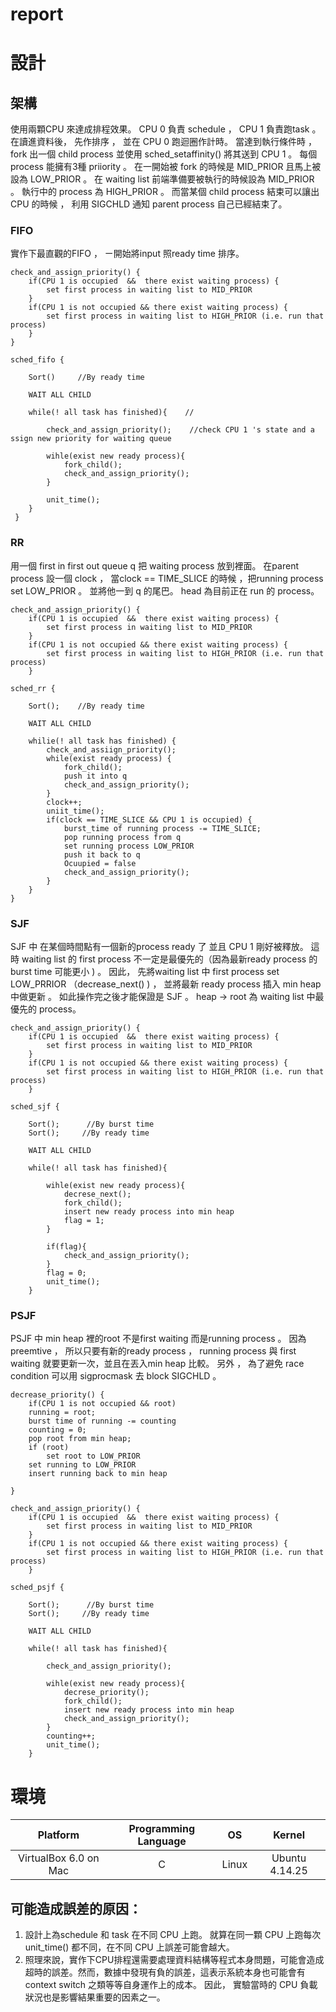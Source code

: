 # report

# 設計
## 架構
使用兩顆CPU 來達成排程效果。 CPU 0 負責 schedule  ， CPU 1 負責跑task 。 在讀進資料後， 先作排序 ， 並在  CPU 0 跑迴圈作計時。 當達到執行條件時 ， fork 出一個 child process 並使用 sched_setaffinity() 將其送到   CPU  1 。 每個process 能擁有3種 priiority  。 在一開始被 fork 的時候是 MID_PRIOR 且馬上被設為 LOW_PRIOR 。 在 waiting list 前端準備要被執行的時候設為 MID_PRIOR 。 執行中的 process 為 HIGH_PRIOR 。 而當某個 child process 結束可以讓出 CPU 的時候 ， 利用 SIGCHLD 通知 parent process 自己已經結束了。

### FIFO
實作下最直觀的FIFO ， ㄧ開始將input 照ready time 排序。
``` c=
check_and_assign_priority() {
    if(CPU 1 is occupied  &&  there exist waiting process) {
        set first process in waiting list to MID_PRIOR
    }
    if(CPU 1 is not occupied && there exist waiting process) {
        set first process in waiting list to HIGH_PRIOR (i.e. run that process)
    }
}
```
```
sched_fifo {

    Sort()     //By ready time
    
    WAIT ALL CHILD
    
    while(! all task has finished){    // 

        check_and_assign_priority();    //check CPU 1 's state and a    ssign new priority for waiting queue
    
        wihle(exist new ready process){
            fork_child();
            check_and_assign_priority();
        }
    
        unit_time();
    }
 }
```

### RR
用一個 first in first out queue q 把 waiting process 放到裡面。  在parent process 設一個 clock ， 當clock ==  TIME_SLICE 的時候 ，把running process  set  LOW_PRIOR 。 並將他一到 q 的尾巴。 head 為目前正在 run 的 process。

```
check_and_assign_priority() {
    if(CPU 1 is occupied  &&  there exist waiting process) {
        set first process in waiting list to MID_PRIOR
    }
    if(CPU 1 is not occupied && there exist waiting process) {
        set first process in waiting list to HIGH_PRIOR (i.e. run that process)
    }
```
```
sched_rr {

    Sort();    //By ready time
    
    WAIT ALL CHILD
    
    whilie(! all task has finished) {
        check_and_assiign_priority();
        while(exist ready process) {
            fork_child();
            push it into q
            check_and_assign_priority();
        }
        clock++;
        uniit_time();
        if(clock == TIME_SLICE && CPU 1 is occupied) {
            burst_time of running process -= TIME_SLICE;
            pop running process from q
            set running process LOW_PRIOR
            push it back to q
            Ocuupied = false
            check_and_assign_priority();
        }
    }
}
```
### SJF
SJF 中 在某個時間點有一個新的process ready 了 並且 CPU 1 剛好被釋放。 這時 waiting list 的 first process 不一定是最優先的（因為最新ready process 的 burst time 可能更小 )  。 因此， 先將waiting list 中 first process set LOW_PRRIOR （decrease_next() ) ， 並將最新 ready process 插入 min heap 中做更新 。 如此操作完之後才能保證是 SJF 。 heap -> root 為 waiting list 中最優先的 process。

```
check_and_assign_priority() {
    if(CPU 1 is occupied  &&  there exist waiting process) {
        set first process in waiting list to MID_PRIOR
    }
    if(CPU 1 is not occupied && there exist waiting process) {
        set first process in waiting list to HIGH_PRIOR (i.e. run that process)
    }
```
```
sched_sjf {

    Sort();      //By burst time  
    Sort();     //By ready time
    
    WAIT ALL CHILD
    
    while(! all task has finished){    
  
        wihle(exist new ready process){
            decrese_next();
            fork_child();
            insert new ready process into min heap
            flag = 1;
        }
        
        if(flag){
            check_and_assign_priority();
        }
        flag = 0;
        unit_time();
    }
```
### PSJF
PSJF 中 min heap 裡的root 不是first waiting 而是running process 。  因為 preemtive ， 所以只要有新的ready process ， running process 與 first waiting 就要更新一次，並且在丟入min heap 比較。 另外 ， 為了避免 race condition 可以用 sigprocmask 去 block SIGCHLD 。
```
decrease_priority() {
    if(CPU 1 is not occupied && root)
    running = root;
    burst time of running -= counting
    counting = 0;
    pop root from min heap;
    if (root) 
        set root to LOW_PRIOR
    set running to LOW_PRIOR
    insert running back to min heap
    
}

```

```
check_and_assign_priority() {
    if(CPU 1 is occupied  &&  there exist waiting process) {
        set first process in waiting list to MID_PRIOR
    }
    if(CPU 1 is not occupied && there exist waiting process) {
        set first process in waiting list to HIGH_PRIOR (i.e. run that process)
    }
```
```
sched_psjf {

    Sort();      //By burst time  
    Sort();     //By ready time
    
    WAIT ALL CHILD
    
    while(! all task has finished){    

        check_and_assign_priority();    
    
        wihle(exist new ready process){
            decrese_priority();
            fork_child();
            insert new ready process into min heap
            check_and_assign_priority();
        }
        counting++;
        unit_time();
    }
```


# 環境

|       Platform        | Programming Language | OS    |     Kernel     |
|:---------------------:|:--------------------:| ----- |:--------------:|
| VirtualBox 6.0 on Mac |          C          | Linux | Ubuntu 4.14.25 |



## 可能造成誤差的原因：
1. 設計上為schedule 和 task 在不同 CPU 上跑。 就算在同一顆 CPU 上跑每次unit_time() 都不同，在不同 CPU 上誤差可能會越大。
2. 照理來說，實作下CPU排程還需要處理資料結構等程式本身問題，可能會造成超時的誤差。然而，數據中發現有負的誤差，這表示系統本身也可能會有context switch 之類等等自身運作上的成本。 因此， 實驗當時的 CPU 負載狀況也是影響結果重要的因素之一。
